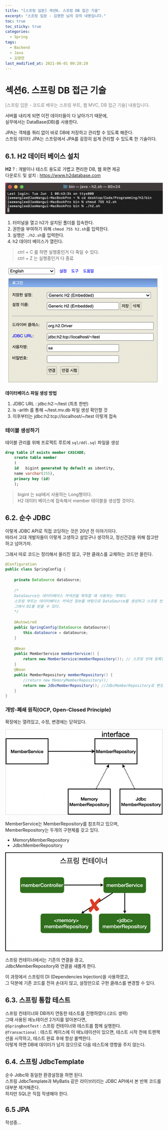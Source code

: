 ```yaml
---
title: "[스프링 입문] 섹션6. 스프링 DB 접근 기술"
excerpt: "스프링 입문 - 김영한 님의 강의 내용입니다."
toc: true
toc_sticky: true
categories:
  - Spring
tags:
  - Backend
  - Java
  - 김영한
last_modified_at: 2021-06-01 00:28:20
---
```


# 섹션6. 스프링 DB 접근 기술
  
<span style="color:grey">[스프링 입문 - 코드로 배우는 스프링 부트, 웹 MVC, DB 접근 기술] 내용입니다.</span>  
  
서버를 내리게 되면 이전 데이터들이 다 날아가기 때문에,  
실무에서는 DataBase(DB)를 사용한다.  
  
JPA는 객체를 쿼리 없이 바로 DB에 저장하고 관리할 수 있도록 해준다.  
스프링 데이터 JPA는 스프링에서 JPA를 굉장히 쉽게 관리할 수 있도록 한 기술이다.  
  
## 6.1. H2 데이터 베이스 설치
  
**H2** ? : 개발이나 테스트 용도로 가볍고 편리한 DB, 웹 화면 제공  
다운로드 및 설치 : <https://www.h2database.com>  
  
![이미지](/assets/images/Spring/스프링입문/섹션6/1.png)
  
1. 터미널을 열고 h2가 설치된 폴더를 접속한다.  
2. 권한을 부여하기 위해 `chmod 755 h2.sh`를 입력한다.  
3. 실행은 `./h2.sh`를 입력한다.  
4. h2 데이터 베이스가 열린다.  
  
> ctrl + C 를 하면 실행중인거 다 죽일 수 있다.  
> ctrl + Z 는 실행중인거 다 종료
  
![이미지](/assets/images/Spring/스프링입문/섹션6/2.png)
  
**데이터베이스 파일 생성 방법**
1. JDBC URL : jdbc:h2:~/test (최초 한번)  
2. ls -arlth 를 통해 ~/test.mv.db 파일 생성 확인할 것  
3. 이후부터는 jdbc:h2:tcp://localhost/~/test 이렇게 접속  
  
### 테이블 생성하기
  
테이블 관리를 위해 프로젝트 루트에 `sql/ddl.sql` 파일을 생성  
  
```sql
drop table if exists member CASCADE;
    create table member
    (
    id   bigint generated by default as identity,
    name varchar(255),
    primary key (id)
    );
```
  
> bigint 는 sql에서 사용하는 Long형이다.  
> H2 데이터 베이스에 접속해서 member 테이블을 생성할 것이다.  
  
## 6.2. 순수 JDBC
  
이렇게 JDBC API로 직접 코딩하는 것은 20년 전 이야기이다.  
따라서 고대 개발자들이 이렇게 고생하고 살았구나 생각하고, 정신건강을 위해 참고만 하고 넘어가자.  
  
그래서 따로 코드는 정리해서 올리진 않고, 구현 클래스를 교체하는 코드만 올린다.  
  
```java
@Configuration
public class SpringConfig {

    private DataSource dataSource;

    /*
    DataSource는 데이터베이스 커넥션을 획득할 때 사용하는 객체다. 
    스프링 부트는 데이터베이스 커넥션 정보를 바탕으로 DataSource를 생성하고 스프링 빈으로 만들어둔다. 
    그래서 DI를 받을 수 있다.
    */
    
    @Autowired 
    public SpringConfig(DataSource dataSource){
        this.dataSource = dataSource;
    }

    @Bean
    public MemberService memberService() {
        return new MemberService(memberRepository()); // 스프링 빈에 등록된 리포지토리를 올려줌.
    }
    @Bean
    public MemberRepository memberRepository() {
        //return new MemoryMemberRepository(); 
        return new JdbcMemberRepository(); //JdbcMemberRepository로 변경
    }
}
```
  
### 개방-폐쇄 원칙(OCP, Open-Closed Principle) 
  
확장에는 열려있고, 수정, 변경에는 닫혀있다.
  
![이미지](/assets/images/Spring/스프링입문/섹션6/3.png)
  
MemberService는 MemberRepository를 참조하고 있으며,  
MemberRepository는 두개의 구현체를 갖고 있다.  
- MemoryMemberRepository
- JdbcMemberRepository
  
![이미지](/assets/images/Spring/스프링입문/섹션6/4.png)
  
스프링 컨테이너에서는 기존의 연결을 끊고,  
JdbcMemberRepository와 연결을 새롭게 한다.  
  
이 과정에서 스프링의 DI (Dependencies Injection)을 사용하였고,  
그 덕분에 기존 코드를 전혀 손대지 않고, 설정만으로 구현 클래스를 변경할 수 있다.  
  
## 6.3. 스프링 통합 테스트
  
스프링 컨테이너와 DB까지 연동한 테스트를 진행하였다.(코드 생략)  
그때 사용된 에노테이션 2가지를 알아본다면,  
`@SpringBootTest` : 스프링 컨테이너와 테스트를 함께 실행한다.  
`@Transactional` : 테스트 케이스에 이 애노테이션이 있으면, 테스트 시작 전에 트랜잭션을 시작하고, 테스트 완료 후에 항상 롤백한다.  
이렇게 하면 DB에 데이터가 남지 않으므로 다음 테스트에 영향을 주지 않는다.  
  
## 6.4. 스프링 JdbcTemplate
  
순수 Jdbc와 동일한 환경설정을 하면 된다.  
스프링 JdbcTemplate과 MyBatis 같은 라이브러리는 JDBC API에서 본 반복 코드를 대부분 제거해준다.  
하지만 SQL은 직접 작생해야 한다.  
  
## 6.5 JPA
  
작성중...